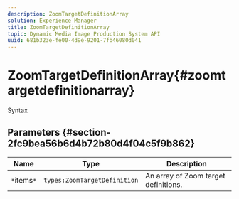 ```yaml
---
description: ZoomTargetDefinitionArray
solution: Experience Manager
title: ZoomTargetDefinitionArray
topic: Dynamic Media Image Production System API
uuid: 681b323e-fe00-4d9e-9201-7fb46080d041
---
```


# ZoomTargetDefinitionArray{#zoomtargetdefinitionarray}

 Syntax 

## Parameters {#section-2fc9bea56b6d4b72b80d4f04c5f9b862}

|  Name  | Type  | Description  |
|---|---|---|
|  `*`items`*`  | `types:ZoomTargetDefinition`  | An array of Zoom target definitions.  |

